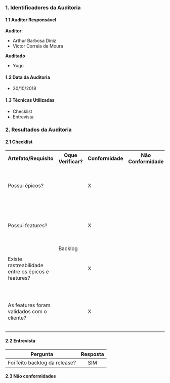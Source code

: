 ### 1. Identificadores da Auditoria

#### 1.1 Auditor Responsável

**Auditor**:

- Arthur Barbosa Diniz
- Victor Correia de Moura


**Auditado**

- Yugo

#### 1.2 Data da Auditoria

- 30/10/2018

#### 1.3 Técnicas Utilizadas

* Checklist
* Entrevista

### 2. Resultados da Auditoria

#### 2.1 Checklist

<table>
  <tr>
    <th>Artefato/Requisito</th>
    <th>Oque Verificar?</th>
    <th>Conformidade</th>
    <th>Não Conformidade</th>
    <th>Observação</th>
    <th>Evidências</th>
  </tr>
  <tr>
    <td> Possui épicos?</td>
    <td rowspan="5"> Backlog </td>
    <td>X</td>
    <td></td>
    <td>Os epicos estão linkados com as features dentro de issues</td>
    <td>Podem ser visualizados no repositório da disciplina</td>
  </tr>
  <tr>
    <td>Possui features?</td>
    <td>X</td>
    <td></td>
    <td>As features estão em formas de issues</td>
    <td>Podem ser visualizados no repositório da disciplina</td>

  </tr>
  <tr>
    <td>Existe rastreabilidade entre os épicos e features?</td>
    <td>X</td>
    <td></td>
    <td>Essa rastreabilidade ocorre por milestones de sprints e por tags em issues </td>
    <td>Podem ser visualizados no repositório da disciplina</td>

  </tr>
 <tr>
    <td>As features foram validados com o cliente?</td>
    <td>X</td>
    <td></td>
    <td></td>
    <td>Podem ser visualizados no repositório da disciplina</td>

  </tr>

</table>


#### 2.2 Entrevista

|Pergunta| Resposta |
|:---:|:---:|
|Foi feito backlog da release?|SIM|


#### 2.3 Não conformidades
